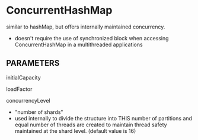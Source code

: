 # ConcurrentHashMap
similar to hashMap, but offers internally maintained concurrency. 
- doesn't require the use of synchronized block when accessing ConcurrentHashMap in a
multithreaded applications

## PARAMETERS
initialCapacity

loadFactor

concurrencyLevel
- "number of shards"
- used internally to divide the structure into THIS number of partitions and equal number of
threads are created to maintain thread safety maintained at the shard level.
(default value is 16)